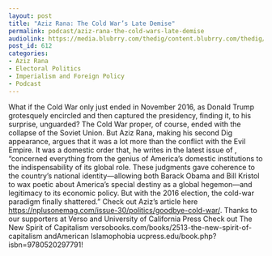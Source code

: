 ```yaml
---
layout: post
title: "Aziz Rana: The Cold War’s Late Demise"
permalink: podcast/aziz-rana-the-cold-wars-late-demise
audiolink: https://media.blubrry.com/thedig/content.blubrry.com/thedig/The_Dig_-_EP_88_-_Rana.mp3
post_id: 612
categories: 
- Aziz Rana
- Electoral Politics
- Imperialism and Foreign Policy
- Podcast
---
```


What if the Cold War only just ended in November 2016, as Donald Trump grotesquely encircled and then captured the presidency, finding it, to his surprise, unguarded? The Cold War proper, of course, ended with the collapse of the Soviet Union. But Aziz Rana, making his second Dig appearance, argues that it was a lot more than the conflict with the Evil Empire. It was a domestic order that, he writes in the latest issue of 
, “concerned everything from the genius of America’s domestic institutions to the indispensability of its global role. These judgments gave coherence to the country’s national identity—allowing both Barack Obama and Bill Kristol to wax poetic about America’s special destiny as a global hegemon—and legitimacy to its economic policy. But with the 2016 election, the cold-war paradigm finally shattered.” Check out Aziz’s article here https://nplusonemag.com/issue-30/politics/goodbye-cold-war/. Thanks to our supporters at Verso and University of California Press Check out The New Spirit of Capitalism versobooks.com/books/2513-the-new-spirit-of-capitalism andAmerican Islamophobia ucpress.edu/book.php?isbn=9780520297791!